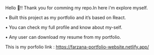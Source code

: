 Hello 👋!!
Thank you for comming my repo.In here i'm explore myself. 

•	Built this project as my portfolio and it’s based on React. 

•	You can check my full profile and know about my-self.

•	Any user can download my resume from my portfolio.

This is my porfolio link : https://farzana-portfolio-website.netlify.app/
